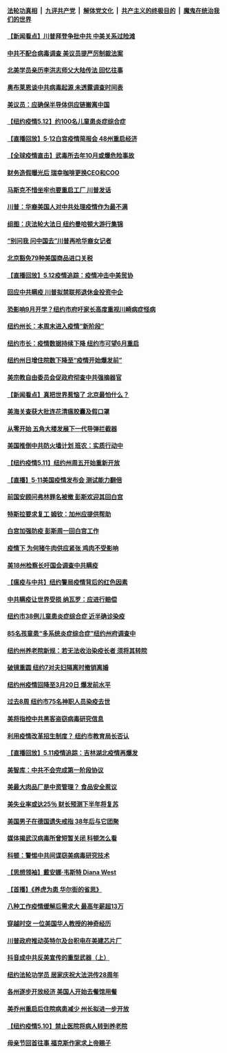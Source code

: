 ####  [法轮功真相](../../../../basic/blob/master/README.md?t=05131031) &nbsp;|&nbsp; [九评共产党](../../../../9ping.md/blob/master/README.md?t=05131031) &nbsp;|&nbsp; [解体党文化](../../../../jtdwh.md/blob/master/README.md?t=05131031)  &nbsp;|&nbsp; [共产主义的终极目的](../../../../gczydzjmd.md/blob/master/README.md?t=05131031) &nbsp;|&nbsp; [魔鬼在统治我们的世界](../../../../mgztzwmdsj.md/blob/master/README.md?t=05131031) 

#### [【新闻看点】川普拜登争批中共 中美关系过险滩](../pages/nsc412/n12103107.md?t=05131031) 

#### [中共不配合病毒调查 美议员提严厉制裁法案](../pages/nsc412/n12103296.md?t=05131031) 

#### [北美学员亲历李洪志师父大陆传法 回忆往事](../pages/nsc412/n12103322.md?t=05131031) 

#### [奥布莱恩谈中共病毒起源 未透露调查时间表](../pages/nsc412/n12103376.md?t=05131031) 

#### [美议员：应确保半导体供应链搬离中国](../pages/nsc412/n12102929.md?t=05131031) 

#### [【纽约疫情5.12】约100名儿童患炎症综合症](../pages/nsc412/n12101925.md?t=05131031) 

#### [【直播回放】5·12白宫疫情简报会 48州重启经济](../pages/nsc412/n12102989.md?t=05131031) 

#### [【全球疫情直击】武毒所去年10月或爆危险事故](../pages/nsc412/n12103065.md?t=05131031) 

#### [财务造假曝光后 瑞幸咖啡更换CEO和COO](../pages/nsc412/n12102913.md?t=05131031) 

#### [马斯克不惜坐牢也要重启工厂 川普发话](../pages/nsc412/n12102745.md?t=05131031) 

#### [川普：华裔美国人对中共处理疫情作为最不满](../pages/nsc412/n12102799.md?t=05131031) 

#### [组图：庆法轮大法日 纽约曼哈顿大游行集锦](../pages/nsc412/n12090406.md?t=05131031) 

#### [“别问我 问中国去”川普再呛华裔女记者](../pages/nsc412/n12101754.md?t=05131031) 

#### [北京豁免79种美国商品进口关税](../pages/nsc412/n12102031.md?t=05131031) 

#### [【直播回放】5.12疫情追踪：疫情冲击中美贸协](../pages/nsc412/n12101928.md?t=05131031) 

#### [回应中共瞒疫 川普拟禁联邦退休金投资中企](../pages/nsc412/n12100665.md?t=05131031) 

#### [恐影响9月开学？纽约市府吁家长高度重视川崎病症怪病](../pages/nsc412/n12101137.md?t=05131031) 

#### [纽约州长：本周末进入疫情“新阶段”](../pages/nsc412/n12101121.md?t=05131031) 

#### [纽约市长：疫情数据持续下降 纽约市可望6月重启](../pages/nsc412/n12101140.md?t=05131031) 

#### [纽约州日增住院数下降至“疫情开始爆发前”](../pages/nsc412/n12101132.md?t=05131031) 

#### [美宗教自由委员会促政府彻查中共强摘器官](../pages/nsc412/n12100473.md?t=05131031) 

#### [【新闻看点】真把世界惹恼了 北京最怕什么？](../pages/nsc412/n12099999.md?t=05131031) 

#### [美海关查获大批连花清瘟胶囊及假口罩](../pages/nsc412/n12100109.md?t=05131031) 

#### [从零开始 五角大楼发展下一代导弹拦截器](../pages/nsc412/n12099865.md?t=05131031) 

#### [美国推倒中共防火墙计划 班农：实质行动中](../pages/nsc412/n12100344.md?t=05131031) 

#### [【纽约疫情5.11】纽约州周五开始重新开放](../pages/nsc412/n12098972.md?t=05131031) 

#### [【直播】5·11美国疫情发布会 测试能力翻倍](../pages/nsc412/n12100118.md?t=05131031) 

#### [前国安顾问弗林罪名被撤 彭斯欢迎其回白宫](../pages/nsc412/n12099927.md?t=05131031) 

#### [特斯拉要求复工 姆钦：加州应提供帮助](../pages/nsc412/n12099988.md?t=05131031) 

#### [白宫加强防疫 彭斯周一回白宫工作](../pages/nsc412/n12099647.md?t=05131031) 

#### [疫情下 为何猪牛肉供应紧张 鸡肉不受影响](../pages/nsc412/n12099705.md?t=05131031) 

#### [美18州检察长吁国会调查中共瞒疫](../pages/nsc412/n12099720.md?t=05131031) 

#### [【瘟疫与中共】纽约警局疫情背后的红色因素](../pages/nsc412/n12095512.md?t=05131031) 

#### [中共瞒疫让世界受损 纳瓦罗：应进行赔偿](../pages/nsc412/n12099550.md?t=05131031) 

#### [纽约市38例儿童患炎症综合症 近半确诊染疫](../pages/nsc412/n12099163.md?t=05131031) 

#### [85名孩童患“多系统炎症综合症”纽约州府调查中](../pages/nsc412/n12099170.md?t=05131031) 

#### [纽约州养老院新规：若无法收治染疫长者 须将其转院](../pages/nsc412/n12099229.md?t=05131031) 

#### [破镜重圆  纽约7对夫妇隔离时撤销离婚](../pages/nsc412/n12099193.md?t=05131031) 

#### [纽约州疫情回降至3月20日 爆发前水平](../pages/nsc412/n12099173.md?t=05131031) 

#### [过去8周  纽约市75名神职人员染疫去世](../pages/nsc412/n12099168.md?t=05131031) 

#### [美将指控中共黑客盗窃病毒研究信息](../pages/nsc412/n12099357.md?t=05131031) 

#### [利用疫情改革招生制度？   纽约市教育局长否认](../pages/nsc412/n12099166.md?t=05131031) 

#### [【直播回放】5.11疫情追踪：吉林湖北疫情再爆发](../pages/nsc412/n12099051.md?t=05131031) 

#### [美智库：中共不会完成第一阶段协议](../pages/nsc412/n12098773.md?t=05131031) 

#### [美最大肉品厂是中资管理？ 食品安全惹议](../pages/nsc412/n12098720.md?t=05131031) 

#### [美失业率或达25％ 财长预测下半年将复苏](../pages/nsc412/n12098398.md?t=05131031) 

#### [美国男子在德国遗失戒指 38年后与它团聚](../pages/nsc412/n12098260.md?t=05131031) 

#### [媒体揭武汉病毒所曾短暂关闭 科顿怎么看](../pages/nsc412/n12098071.md?t=05131031) 

#### [科顿：警惕中共间谍窃美病毒研究技术](../pages/nsc412/n12097941.md?t=05131031) 

#### [【思想领袖】戴安娜·韦斯特 Diana West](../pages/nsc412/n11947580.md?t=05131031) 

#### [【首播】《养虎为患 华尔街的省思》](../pages/nsc412/n12095932.md?t=05131031) 

#### [八种工作疫情缓解后需求大 最高年薪超13万](../pages/nsc412/n12089233.md?t=05131031) 

#### [穿越时空  一位美国华人教授的神奇经历](../pages/nsc412/n12097460.md?t=05131031) 

#### [川普政府推动英特尔及台积电在美建芯片厂](../pages/nsc412/n12097552.md?t=05131031) 

#### [抖音成中共反美宣传的重型武器（上）](../pages/nsc412/n12096118.md?t=05131031) 

#### [纽约法轮功学员  居家庆祝大法洪传28周年](../pages/nsc412/n12097405.md?t=05131031) 

#### [各州逐步开放经济 美国人开始去餐馆用餐](../pages/nsc412/n12096287.md?t=05131031) 

#### [美乔州重启后住院病患减少 州长拟进一步开放](../pages/nsc412/n12097377.md?t=05131031) 

#### [【纽约疫情5.10】禁止医院将病人转到养老院](../pages/nsc412/n12096956.md?t=05131031) 

#### [母亲节回首往事  福克斯作家求上帝赐子](../pages/nsc412/n12097230.md?t=05131031) 

